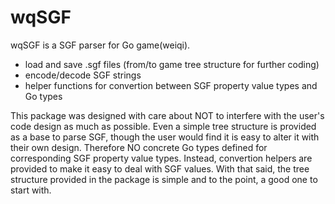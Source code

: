 # wqSGF

wqSGF is a SGF parser for Go game(weiqi).
  - load and save .sgf files (from/to game tree structure for further coding)
  - encode/decode SGF strings
  - helper functions for convertion between SGF property value types and Go types

This package was designed with care about NOT to interfere with the user's code design as much as possible. Even a simple tree structure is provided as a base to parse SGF, though the user would find it is easy to alter it with their own design. Therefore NO concrete Go types defined for corresponding SGF property value types. Instead, convertion helpers are provided to make it easy to deal with SGF values. With that said, the tree structure provided in the package is simple and to the point, a good one to start with.
